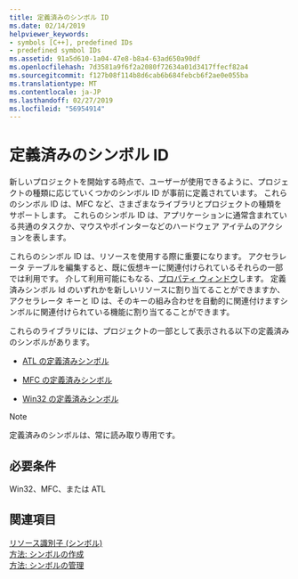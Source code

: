 ```yaml
---
title: 定義済みのシンボル ID
ms.date: 02/14/2019
helpviewer_keywords:
- symbols [C++], predefined IDs
- predefined symbol IDs
ms.assetid: 91a5d610-1a04-47e8-b8a4-63ad650a90df
ms.openlocfilehash: 7d3581a9f6f2a2080f72634a01d3417ffecf82a4
ms.sourcegitcommit: f127b08f114b8d6cab6b684febcb6f2ae0e055ba
ms.translationtype: MT
ms.contentlocale: ja-JP
ms.lasthandoff: 02/27/2019
ms.locfileid: "56954914"
---
```

# <a name="predefined-symbol-ids"></a>定義済みのシンボル ID

新しいプロジェクトを開始する時点で、ユーザーが使用できるように、プロジェクトの種類に応じていくつかのシンボル ID が事前に定義されています。 これらのシンボル ID は、MFC など、さまざまなライブラリとプロジェクトの種類をサポートします。 これらのシンボル ID は、アプリケーションに通常含まれている共通のタスクか、マウスやポインターなどのハードウェア アイテムのアクションを表します。

これらのシンボル ID は、リソースを使用する際に重要になります。 アクセラレータ テーブルを編集すると、既に仮想キーに関連付けられているそれらの一部では利用です。 介して利用可能にもなる、[プロパティ ウィンドウ](/visualstudio/ide/reference/properties-window)します。 定義済みシンボル Id のいずれかを新しいリソースに割り当てることができますか、アクセラレータ キーと ID は、そのキーの組み合わせを自動的に関連付けますシンボルに関連付けられている機能に割り当てることができます。

これらのライブラリには、プロジェクトの一部として表示される以下の定義済みのシンボルがあります。

- [ATL の定義済みシンボル](../windows/atl-predefined-symbols.md)

- [MFC の定義済みシンボル](../windows/mfc-predefined-symbols.md)

- [Win32 の定義済みシンボル](../windows/win32-predefined-symbols.md)

> [!NOTE]
> 定義済みのシンボルは、常に読み取り専用です。

## <a name="requirements"></a>必要条件

Win32、MFC、または ATL

## <a name="see-also"></a>関連項目

[リソース識別子 (シンボル)](../windows/symbols-resource-identifiers.md)<br/>
[方法: シンボルの作成](../windows/creating-new-symbols.md)<br/>
[方法: シンボルの管理](../windows/changing-a-symbol-or-symbol-name-id.md)<br/>